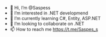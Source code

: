 - 👋 Hi, I’m @Saspess
- 👀 I’m interested in .NET developmend
- 🌱 I’m currently learning C#, Entity, ASP.NET
- 💞️ I’m looking to collaborate on .NET
- 📫 How to reach me https://t.me/Saspes_s

<!---
Saspess/Saspess is a ✨ special ✨ repository because its `README.md` (this file) appears on your GitHub profile.
You can click the Preview link to take a look at your changes.
--->
